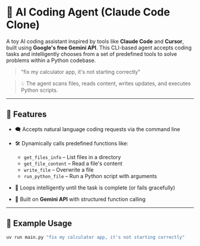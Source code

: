 # 🧠 AI Coding Agent (Claude Code Clone)

A toy AI coding assistant inspired by tools like **Claude Code** and **Cursor**, built using **Google's free Gemini API**. This CLI-based agent accepts coding tasks and intelligently chooses from a set of predefined tools to solve problems within a Python codebase.

> "fix my calculator app, it's not starting correctly"

> 💡 The agent scans files, reads content, writes updates, and executes Python scripts.

---

## 🚀 Features

* 🗨️ Accepts natural language coding requests via the command line
* 🛠️ Dynamically calls predefined functions like:

  * `get_files_info` – List files in a directory
  * `get_file_content` – Read a file's content
  * `write_file` – Overwrite a file
  * `run_python_file` – Run a Python script with arguments
* 🔁 Loops intelligently until the task is complete (or fails gracefully)
* 🔗 Built on **Gemini API** with structured function calling

---

## 🧪 Example Usage

```bash
uv run main.py "fix my calculator app, it's not starting correctly"
```
